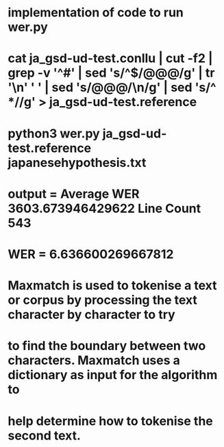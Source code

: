 # implementation of code to run wer.py
# cat ja_gsd-ud-test.conllu | cut -f2 | grep -v '^#' | sed 's/^$/@@@/g' | tr '\n' ' ' | sed 's/@@@/\n/g' | sed 's/^ *//g' > ja_gsd-ud-test.reference
# python3 wer.py ja_gsd-ud-test.reference japanesehypothesis.txt
# output = Average WER 3603.673946429622 Line Count 543
# WER = 6.636600269667812


# Maxmatch is used to tokenise a text or corpus by processing the text character by character to try
# to find the boundary between two characters. Maxmatch uses a dictionary as input for the algorithm to 
# help determine how to tokenise the second text.

